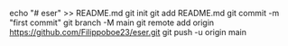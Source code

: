 echo "# eser" >> README.md
git init
git add README.md
git commit -m "first commit"
git branch -M main
git remote add origin https://github.com/Filippoboe23/eser.git
git push -u origin main
